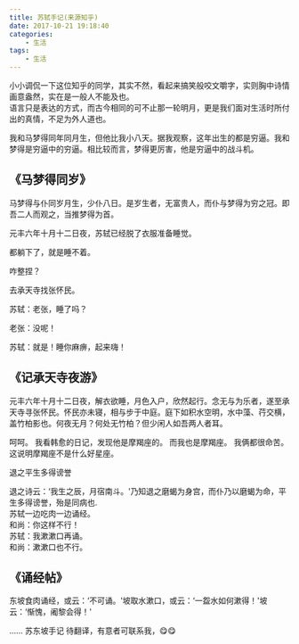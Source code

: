 ```yaml
---
title: 苏轼手记(来源知乎)
date: 2017-10-21 19:18:40
categories:
	- 生活
tags:
	- 生活
---
```


小小调侃一下这位知乎的同学，其实不然，看起来搞笑般咬文嚼字，实则胸中诗情画意盎然，实在是一般人不能及也。  
语言只是表达的方式，而古今相同的可不止那一轮明月，更是我们面对生活时所付出的真情，不足为外人道也。


我和马梦得同年同月生，但他比我小八天。据我观察，这年出生的都是穷逼。我和梦得是穷逼中的穷逼。相比较而言，梦得更厉害，他是穷逼中的战斗机。  
## 《马梦得同岁》  
马梦得与仆同岁月生，少仆八日。是岁生者，无富贵人，而仆与梦得为穷之冠。即吾二人而观之，当推梦得为首。  

元丰六年十月十二日夜，苏轼已经脱了衣服准备睡觉。 

都躺下了，就是睡不着。

咋整捏？

去承天寺找张怀民。

苏轼：老张，睡了吗？

老张：没呢！

苏轼：就是！睡你麻痹，起来嗨！ 

## 《记承天寺夜游》
元丰六年十月十二日夜，解衣欲睡，月色入户，欣然起行。念无与为乐者，遂至承天寺寻张怀民。怀民亦未寝，相与步于中庭。庭下如积水空明，水中藻、荇交横，盖竹柏影也。何夜无月？何处无竹柏？但少闲人如吾两人者耳。 

 
呵呵。
我看韩愈的日记，发现他是摩羯座的。
而我也是摩羯座。
我俩都很命苦。
这说明摩羯座不是什么好星座。  


退之平生多得谤誉

退之诗云：‘我生之辰，月宿南斗。'乃知退之磨蝎为身宫，而仆乃以磨蝎为命，平生多得谤誉，殆是同病也.    
苏轼一边吃肉一边诵经。  
和尚：你这样不行！  
苏轼：我漱漱口再诵。  
和尚：漱漱口也不行。  

## 《诵经帖》
东坡食肉诵经，或云：‘不可诵。'坡取水漱口，或云：‘一盌水如何漱得！'坡云：‘惭愧，阇黎会得！'　 

...... 苏东坡手记 待翻译，有意者可联系我，:yum::yum: